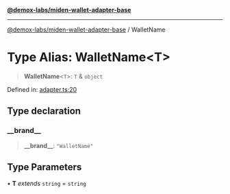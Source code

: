 [**@demox-labs/miden-wallet-adapter-base**](../README.md)

***

[@demox-labs/miden-wallet-adapter-base](../globals.md) / WalletName

# Type Alias: WalletName\<T\>

> **WalletName**\<`T`\>: `T` & `object`

Defined in: [adapter.ts:20](https://github.com/demox-labs/miden-wallet-adapter/blob/4e4ca8998b01f40befb8850757ab37009c071cf2/packages/core/base/adapter.ts#L20)

## Type declaration

### \_\_brand\_\_

> **\_\_brand\_\_**: `"WalletName"`

## Type Parameters

• **T** *extends* `string` = `string`
